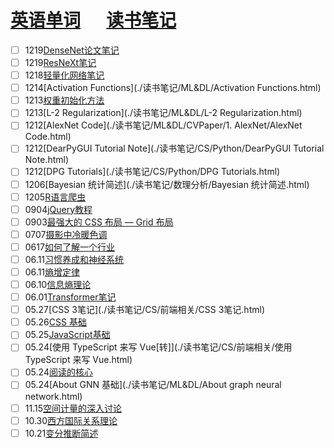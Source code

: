 # [英语单词](./egls/word.html) &emsp;  [读书笔记](./%E8%AF%BB%E4%B9%A6%E7%AC%94%E8%AE%B0/) 




- [ ] 1219[DenseNet论文笔记](./读书笔记/ML&DL/CVPaper/CV-Baseline/DenseNet论文笔记.html)
- [ ] 1219[ResNeXt笔记](./读书笔记/ML&DL/CVPaper/CV-Baseline/ResNeXt笔记.html)
- [ ] 1218[轻量化网络笔记](./读书笔记/ML&DL/轻量化网络/轻量化网络笔记.html)
- [ ] 1214[Activation Functions](./读书笔记/ML&DL/Activation Functions.html)
- [ ] 1213[权重初始化方法](./读书笔记/ML&DL/权重初始化方法.html)
- [ ] 1213[L-2 Regularization](./读书笔记/ML&DL/L-2 Regularization.html)
- [ ] 1212[AlexNet Code](./读书笔记/ML&DL/CVPaper/1. AlexNet/AlexNet Code.html)
- [ ] 1212[DearPyGUI Tutorial Note](./读书笔记/CS/Python/DearPyGUI Tutorial Note.html)
- [ ] 1212[DPG Tutorials](./读书笔记/CS/Python/DPG Tutorials.html)
- [ ] 1206[Bayesian 统计简述](./读书笔记/数理分析/Bayesian 统计简述.html) 
- [ ] 1205[R语言爬虫](./读书笔记/CS/R语言学习笔记/R语言爬虫.html)
- [ ] 0904[jQuery教程](https://www.runoob.com/jquery/jquery-tutorial.html) 
- [ ] 0903[最强大的 CSS 布局 — Grid 布局](https://juejin.im/post/6854573220306255880) 
- [ ] 0707[摄影中冷暖色调](./读书笔记/摄影/摄影中冷暖色调.html)
- [ ] 0617[如何了解一个行业](./读书笔记/IDEA整理/如何了解一个行业.html)
- [ ] 06.11[习惯养成和神经系统](./读书笔记/IDEA整理/习惯养成和神经系统.html) 
- [ ] 06.11[熵增定律](./读书笔记/IDEA整理/熵增定律.html) 
- [ ] 06.10[信息熵理论](./读书笔记/IDEA整理/信息熵理论.html) 
- [ ] 06.01[Transformer笔记](./读书笔记/ML&DL/NLP/Transformer笔记.html) 
- [ ] 05.27[CSS 3笔记](./读书笔记/CS/前端相关/CSS 3笔记.html) 
- [ ] 05.26[CSS 基础](./读书笔记/CS/前端相关/CSS基础.html) 
- [ ] 05.25[JavaScript基础](./读书笔记/CS/前端相关/JavaScript基础.html) 
- [ ] 05.24[使用 TypeScript 来写 Vue[转]](./读书笔记/CS/前端相关/使用 TypeScript 来写 Vue.html) 
- [ ] 05.24[阅读的核心](./读书笔记/IDEA整理/阅读的核心.html) 
- [ ] 05.24[About GNN 基础](./读书笔记/ML&DL/About graph neural network.html) 
- [ ] 11.15[空间计量的深入讨论](./读书笔记/计量经济学/空间计量/空间计量经济学的深入讨论.html) 
- [ ] 10.30[西方国际关系理论](./读书笔记/政治学与领导/当代西方国际关系理论/当代西方国际关系理论.html) 
- [ ] 10.21[变分推断简述](./读书笔记/ML&DL/变分推断简述.html)  
